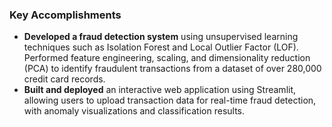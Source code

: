 ### Key Accomplishments
- **Developed a fraud detection system** using unsupervised learning techniques such as Isolation Forest and Local Outlier Factor (LOF). Performed feature engineering, scaling, and dimensionality reduction (PCA) to identify fraudulent transactions from a dataset of over 280,000 credit card records.
- **Built and deployed** an interactive web application using Streamlit, allowing users to upload transaction data for real-time fraud detection, with anomaly visualizations and classification results.
